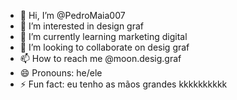 - 👋 Hi, I’m @PedroMaia007
- 👀 I’m interested in design graf
- 🌱 I’m currently learning marketing digital
- 💞️ I’m looking to collaborate on desig graf
- 📫 How to reach me @moon.desig.graf
- 😄 Pronouns: he/ele 
- ⚡ Fun fact: eu tenho as mãos grandes kkkkkkkkkk

<!---
PedroMaia007/PedroMaia007 is a ✨ special ✨ repository because its `README.md` (this file) appears on your GitHub profile.
You can click the Preview link to take a look at your changes.
--->
